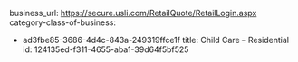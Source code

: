 business_url: https://secure.usli.com/RetailQuote/RetailLogin.aspx
category-class-of-business:
  - ad3fbe85-3686-4d4c-843a-249319ffce1f
title: Child Care – Residential
id: 124135ed-f311-4655-aba1-39d64f5bf525
